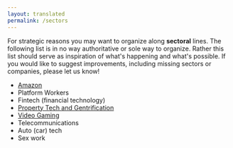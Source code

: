 ```yaml
---
layout: translated
permalink: /sectors
---
```

For strategic reasons you may want to organize along **sectoral** lines. The following list is in no way authoritative or sole way to organize. Rather this list should serve as inspiration of what's happening and what's possible. If you would like to suggest improvements, including missing sectors or companies, please let us know!

 - [Amazon](/sectors/amazon)
 - Platform Workers
 - Fintech (financial technology)
 - [Property Tech and Gentrification](/sectors/gentrification) 
 - [Video Gaming](/sectors/gaming)
 - Telecommunications
 - Auto (car) tech
 - Sex work
